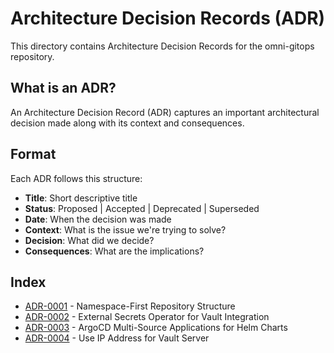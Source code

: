 # Architecture Decision Records (ADR)

This directory contains Architecture Decision Records for the omni-gitops repository.

## What is an ADR?

An Architecture Decision Record (ADR) captures an important architectural decision made along with its context and consequences.

## Format

Each ADR follows this structure:

- **Title**: Short descriptive title
- **Status**: Proposed | Accepted | Deprecated | Superseded
- **Date**: When the decision was made
- **Context**: What is the issue we're trying to solve?
- **Decision**: What did we decide?
- **Consequences**: What are the implications?

## Index

- [ADR-0001](0001-namespace-first-repository-structure.md) - Namespace-First Repository Structure
- [ADR-0002](0002-external-secrets-operator-for-vault.md) - External Secrets Operator for Vault Integration
- [ADR-0003](0003-argocd-multi-source-for-helm.md) - ArgoCD Multi-Source Applications for Helm Charts
- [ADR-0004](0004-vault-ip-address-instead-of-hostname.md) - Use IP Address for Vault Server
